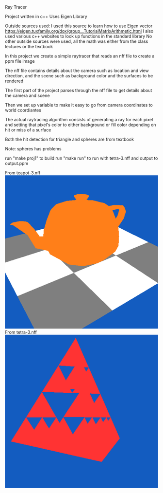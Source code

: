 Ray Tracer

Project written in c++
Uses Eigen Library

Outside sources used:
I used this source to learn how to use Eigen vector
https://eigen.tuxfamily.org/dox/group__TutorialMatrixArithmetic.html
I also used various c++ websites to look up functions in the standard library
No other outside sources were used, all the math was either from the class lectures or the textbook

In this project we create a simple raytracer that reads an nff file to create a ppm file image

The nff file contains details about the camera such as location and view direction,
and the scene such as background color and the surfaces to be rendered

The first part of the project parses through the nff file to get details about the camera and scene

Then we set up variable to make it easy to go from camera coordinates to world coordiantes

The actual raytracing algorithm consists of generating a ray for each pixel and setting that
pixel's color to either background or fill color depending on hit or miss of a surface

Both the hit detection for triangle and spheres are from textbook

Note: spheres has problems

run "make proj1" to build
run "make run" to run with tetra-3.nff and output to output.ppm

From teapot-3.nff
![alt text](https://github.com/RodoNC/Ray-Tracer/blob/main/tea.png)
From tetra-3.nff
![alt text](https://github.com/RodoNC/Ray-Tracer/blob/main/output.png)
